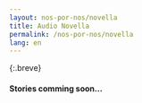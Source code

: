 ```yaml
---
layout: nos-por-nos/novella
title: Audio Novella
permalink: /nos-por-nos/novella
lang: en
---
```

{:.breve}
#### Stories comming soon...
